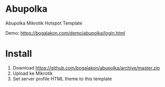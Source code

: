 # Abupolka
Abupolka Mikrotik Hotspot Template

Demo: https://bogalakon.com/demo/abupolka/login.html

# Install
1. Download https://github.com/bogalakon/abupolka/archive/master.zip
2. Upload ke Mikrotik
3. Set server profile HTML theme to this template
